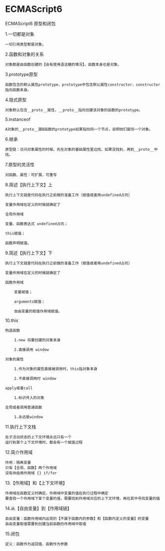 # ECMAScript6
ECMAScript6 原型和闭包

1.一切都是对象
    
    一切引用类型都是对象。

2.函数和对象的关系
    
    对象都是由函数创建的【会有使用语法糖的情况】，函数本身也是对象。

3.prototype原型
    
    函数包含的默认属性prototype，prototype中包含默认属性constructor，constructor指向函数本身。

4.隐式原型
    
    对象默认包含__proto__属性，__proto__指向创建该对象的函数的prototype。

5.instanceof
    
    A对象的__proto__跟B函数的prototype如果指向同一个节点，说明他们是同一个对象。

6.继承
    
    原型链：访问对象属性的时候，先在对象的基础属性里边找，如果没找到，再到__proto__中找。

7.原型的灵活性
    
    对函数、属性：可扩展，可重写

8.简述【执行上下文】上
    
    执行上下文就是代码在执行之前做的准备工作（赋值或者用undefined占坑）

    变量作用域在定义的时候就确定了

    全局作用域

    变量、函数表达式 undefined占坑；

    this赋值；

    函数声明赋值。

9.简述【执行上下文】下
    
    执行上下文就是代码在执行之前做的准备工作（赋值或者用undefined占坑）

    变量作用域在定义的时候就确定了

    函数作用域

        变量赋值；

        arguments赋值；

        自由变量的取值作用域赋值。

10.this

    构造函数

        1.new 将要创建的对象本身

        2.直接调用 window

    对象的属性

        1.作为对象的属性直接被调用时，this指对象本身

        2.不直接调用时 window

    apply或者call

        1.标识传入的对象

    全局或者调用普通函数

        1.永远是window

11.执行上下文栈
    
    处于活动状态的上下文环境永远只有一个
    运行到某个上下文环境时，都会有一个赋值过程

12.简介作用域
    
    作用：隔离变量
    只有【全局、函数】两个作用域
    没有块级用作用域 {} if/for

13.【作用域】和【上下文环境】

    作用域在函数定义时确定，作用域中变量的值在执行过程中确定
    要查找一个作用域下某个变量的值，需要找到作用域对应的上下文环境，再在其中寻找变量的值

14.从【自由变量】到【作用域链】    
    
    自由变量：函数作用域内出现的【不属于函数内的参数】和【函数内定义的变量】的变量
    自由变量取值需要到创建当前函数的作用域中取值

15.闭包

    定义：函数作为返回值、函数作为参数

